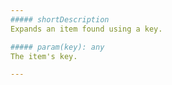 ```yaml
---
##### shortDescription
Expands an item found using a key.

##### param(key): any
The item's key.

---
```

